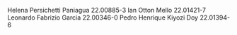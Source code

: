 Helena Persichetti Paniagua 22.00885-3
Ian Otton Mello 22.01421-7
Leonardo Fabrizio Garcia 22.00346-0
Pedro Henrique Kiyozi Doy 22.01394-6
